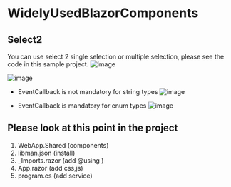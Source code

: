 # WidelyUsedBlazorComponents
## Select2
You can use select 2 single selection or multiple selection, please see the code in this sample project.
![image](https://github.com/ganiputras/WidelyUsedBlazorComponents/assets/8809768/62cc1053-155b-4eca-8b9e-9653f9e87d2b)

![image](https://github.com/ganiputras/WidelyUsedBlazorComponents/assets/8809768/d9a7cee3-3b8b-442a-af15-d7d7c7cbaea9)


- EventCallback is not mandatory for string types
![image](https://github.com/ganiputras/WidelyUsedBlazorComponents/assets/8809768/d278c06c-1b46-4a2f-8fc5-6b531305c77a)

- EventCallback is mandatory for enum types
![image](https://github.com/ganiputras/WidelyUsedBlazorComponents/assets/8809768/a097200e-afe2-4374-9b10-05dfac0404c1)


## Please look at this point in the project
1. WebApp.Shared (components)
2. libman.json (install)    
3. _Imports.razor  (add @using )
4. App.razor   (add css,js)
5. program.cs   (add service)

